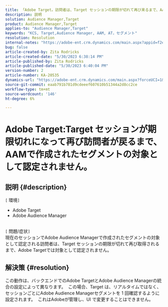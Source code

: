 ```yaml
---
title: 「Adobe Target。訪問者は、Target セッションの期限が切れて再び来るまで、AAMで作成されたセグメントの対象として認定されません」
description: 説明
solution: Audience Manager,Target
product: Audience Manager,Target
applies-to: "Audience Manager,Target"
keywords: "KCS, Target,Audience Manager, AAM, AT，セグメント"
resolution: Resolution
internal-notes: "https://adobe-ent.crm.dynamics.com/main.aspx?appid=f2e74f34-7119-ea11-a811-000d3a5936c5&forceUCI=1&newWindow=true&pagetype=entityrecord&etn=knowledgearticle&id=45e8e885-2b47-e911-a952-000d3a34ebb5"
bug: false
article-created-by: Zita Rodricks
article-created-date: "5/30/2023 6:38:14 PM"
article-published-by: Zita Rodricks
article-published-date: "5/30/2023 6:40:04 PM"
version-number: 2
article-number: KA-20535
dynamics-url: "https://adobe-ent.crm.dynamics.com/main.aspx?forceUCI=1&pagetype=entityrecord&etn=knowledgearticle&id=0088281f-19ff-ed11-8f6e-6045bd0063aa"
source-git-commit: eaab791b781d9cdeeef607610b51344a2d8cc2ce
workflow-type: tm+mt
source-wordcount: '146'
ht-degree: 6%

---
```


# Adobe Target:Target セッションが期限切れになって再び訪問者が戻るまで、AAMで作成されたセグメントの対象として認定されません。

## 説明 {#description}

`[` 環境`]` <br>
- Adobe Target
- Adobe Audience Manager

<br>`[` 問題/症状`]` <br>
現在のセッションでAdobe Audience Managerで作成されたセグメントの対象として認定される訪問者は、Target セッションの期限が切れて再び取得されるまで、Adobe Targetでは対象として認定されません。


## 解決策 {#resolution}


この動作は、バックエンドでのAdobe TargetとAdobe Audience Managerの統合の設定によって異なります。  この場合、Target は、リアルタイムではなく、セッションごとにAdobe Audience Managerセグメントを 1 回確認するように設定されます。  これはAdobeが管理し、UI で変更することはできません。
